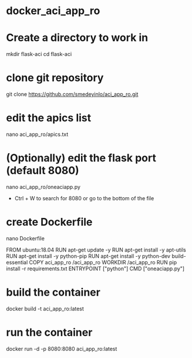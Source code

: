 # docker_aci_app_ro

# Create a directory to work in
mkdir flask-aci
cd flask-aci

# clone git repository
git clone https://github.com/smedeyinlo/aci_app_ro.git

# edit the apics list
nano aci_app_ro/apics.txt

# (Optionally) edit the flask port (default 8080)
nano aci_app_ro/oneaciapp.py
- Ctrl + W to search for 8080 or go to the bottom of the file

# create Dockerfile
nano Dockerfile

FROM ubuntu:18.04
RUN apt-get update -y
RUN apt-get install -y apt-utils
RUN apt-get install -y python-pip
RUN apt-get install -y python-dev build-essential
COPY aci_app_ro /aci_app_ro
WORKDIR /aci_app_ro
RUN pip install -r requirements.txt
ENTRYPOINT ["python"]
CMD ["oneaciapp.py"]

# build the container
docker build -t aci_app_ro:latest

# run the container 
docker run -d -p 8080:8080 aci_app_ro:latest
